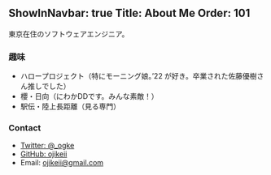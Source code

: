 ShowInNavbar: true
Title: About Me
Order: 101
---

東京在住のソフトウェアエンジニア。

### 趣味

- ハロープロジェクト（特にモーニング娘。’22 が好き。卒業された佐藤優樹さん推しでした）
- 櫻・日向（にわかDDです。みんな素敵！）
- 駅伝・陸上長距離（見る専門）

### Contact

- [Twitter: @_ogke](https://twitter.com/_ogke)
- [GitHub: ojikeii](https://github.com/ojikeii)
- Email: ojikeii@gmail.com
